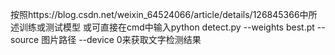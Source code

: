 按照https://blog.csdn.net/weixin_64524066/article/details/126845366中所述训练或测试模型
或可直接在cmd中输入python detect.py --weights best.pt --source 图片路径 --device 0来获取文字检测结果